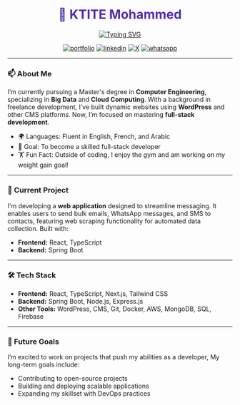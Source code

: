 <div align="center">

<h1 style="color:#532CACFF;">💼 KTITE Mohammed</h1>

<p>
  <a href="https://github.com/MedKtite">
    <img src="https://readme-typing-svg.herokuapp.com?font=Fira+Code&size=25&pause=2000&color=532CAC&width=589&lines=%F0%9F%92%BB++Aspiring+Full-Stack+Developer" alt="Typing SVG" /> 
  </a>
</p>

[![portfolio](https://img.shields.io/badge/my_portfolio-000?style=for-the-badge&logo=ko-fi&logoColor=white)](https://katherineoelsner.com/)
[![linkedin](https://img.shields.io/badge/linkedin-0A66C2?style=for-the-badge&logo=linkedin&logoColor=white)](https://www.linkedin.com/)
[![X](https://img.shields.io/badge/X-000000?style=for-the-badge&logo=x&logoColor=white)](https://twitter.com/)
[![whatsapp](https://img.shields.io/badge/whatsapp-25D366?style=for-the-badge&logo=whatsapp&logoColor=white)](https://wa.me/212631756678)
</div>

---

### 📫 About Me
I’m currently pursuing a Master's degree in **Computer Engineering**, specializing in **Big Data** and **Cloud Computing**. With a background in freelance development, I’ve built dynamic websites using **WordPress** and other CMS platforms. Now, I’m focused on mastering **full-stack development**.

- 🌍 Languages: Fluent in English, French, and Arabic
- 🎯 Goal: To become a skilled full-stack developer
- 🏋️ Fun Fact: Outside of coding, I enjoy the gym and am working on my weight gain goal!

---

### 🌱 Current Project
I'm developing a **web application** designed to streamline messaging. It enables users to send bulk emails, WhatsApp messages, and SMS to contacts, featuring web scraping functionality for automated data collection. Built with:
- **Frontend:** React, TypeScript
- **Backend:** Spring Boot

---

### 🛠️ Tech Stack
- **Frontend:** React, TypeScript, Next.js, Tailwind CSS
- **Backend:** Spring Boot, Node.js, Express.js
- **Other Tools:** WordPress, CMS, Git, Docker, AWS, MongoDB, SQL, Firebase

---

### 🚀 Future Goals
I’m excited to work on projects that push my abilities as a developer, My long-term goals include:
- Contributing to open-source projects
- Building and deploying scalable applications
- Expanding my skillset with DevOps practices


